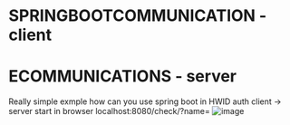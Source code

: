 # SPRINGBOOTCOMMUNICATION - client
# ECOMMUNICATIONS - server
Really simple exmple how can you use spring boot in HWID auth client -> server
start in browser localhost:8080/check/?name=<data>
![image](https://user-images.githubusercontent.com/73321844/165691517-500e5383-6822-4515-a89a-c2c3df1c9c10.png)

